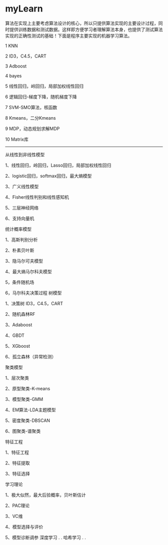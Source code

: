 # myLearn

算法在实现上主要考虑算法设计的核心，所以只提供算法实现的主要设计过程，同时提供训练数据和测试数据。这样即方便学习者理解算法本身，也提供了测试算法实现的正确性测试的基础！下面是程序主要实现的机器学习算法。

1 KNN

2 ID3，C4.5，CART

3 Adboost

4 bayes

5 线性回归，岭回归，局部加权线性回归

6 逻辑回归-梯度下降，随机梯度下降

7 SVM-SMO算法，核函数

8 Kmeans，二分Kmeans

9 MDP，动态规划求解MDP

10 Matrix库

------------------------------------------------------------------------------------------------
从线性到非线性模型

  1、线性回归，岭回归，Lasso回归，局部加权线性回归

  2、logistic回归，softmax回归，最大熵模型

  3、广义线性模型

  4、Fisher线性判别和线性感知机

  5、三层神经网络

  6、支持向量机

统计概率模型

  1、高斯判别分析

  2、朴素贝叶斯

  3、隐马尔可夫模型

  4、最大熵马尔科夫模型

  5，条件随机场

  6，马尔科夫决策过程
树模型

  1、决策树 ID3，C4.5，CART

  2、随机森林RF

  3、Adaboost

  4、GBDT

  5、XGboost

  6、孤立森林（异常检测）
  
聚类模型

  1、层次聚类

  2、原型聚类-K-means

  3、模型聚类-GMM

  4、EM算法-LDA主题模型

  5、密度聚类-DBSCAN

  6、图聚类-谱聚类

特征工程

  1、特征工程

  2、特征提取

  3、特征选择

学习理论

  1、极大似然，最大后验概率，贝叶斯估计

  2、PAC理论

  3、VC维

  4、模型选择与评价

  5、模型诊断调参
深度学习
  .
  .
哈希学习
  .
  .


  
  
  






